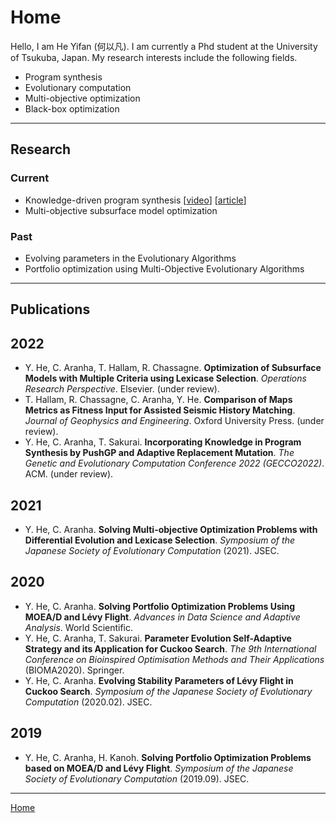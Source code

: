 # Home

Hello, I am He Yifan (何以凡). I am currently a Phd student at the University of Tsukuba, Japan. My research interests include the following fields.

- Program synthesis
- Evolutionary computation
- Multi-objective optimization
- Black-box optimization

---

## Research

### Current

- Knowledge-driven program synthesis [[video](https://youtu.be/Tr8VjFOkPEg)] [[article](kdps/README.md)]
- Multi-objective subsurface model optimization

### Past

- Evolving parameters in the Evolutionary Algorithms
- Portfolio optimization using Multi-Objective Evolutionary Algorithms

---

## Publications

## 2022

- Y. He, C. Aranha, T. Hallam, R. Chassagne. **Optimization of Subsurface Models with Multiple Criteria using Lexicase Selection**. *Operations Research Perspective*. Elsevier. (under review).
- T. Hallam, R. Chassagne, C. Aranha, Y. He. **Comparison of Maps Metrics as Fitness Input for Assisted Seismic History Matching**. *Journal of Geophysics and Engineering*. Oxford University Press. (under review).
- Y. He, C. Aranha, T. Sakurai. **Incorporating Knowledge in Program Synthesis by PushGP and Adaptive Replacement Mutation**. *The Genetic and Evolutionary Computation Conference 2022 (GECCO2022)*. ACM. (under review).

## 2021

- Y. He, C. Aranha. **Solving Multi-objective Optimization Problems with Differential Evolution and Lexicase Selection**. *Symposium of the Japanese Society of Evolutionary Computation* (2021). JSEC.

## 2020

- Y. He, C. Aranha. **Solving Portfolio Optimization Problems Using MOEA/D and Lévy Flight**. *Advances in Data Science and Adaptive Analysis*. World Scientific.
- Y. He, C. Aranha, T. Sakurai. **Parameter Evolution Self-Adaptive Strategy and its Application for Cuckoo Search**. *The 9th International Conference on Bioinspired Optimisation Methods and Their Applications* (BIOMA2020). Springer.
- Y. He, C. Aranha. **Evolving Stability Parameters of Lévy Flight in Cuckoo Search**. *Symposium of the Japanese Society of Evolutionary Computation* (2020.02). JSEC.

## 2019

- Y. He, C. Aranha, H. Kanoh. **Solving Portfolio Optimization Problems based on MOEA/D and Lévy Flight**. *Symposium of the Japanese Society of Evolutionary Computation* (2019.09). JSEC.

---

[Home](/)
